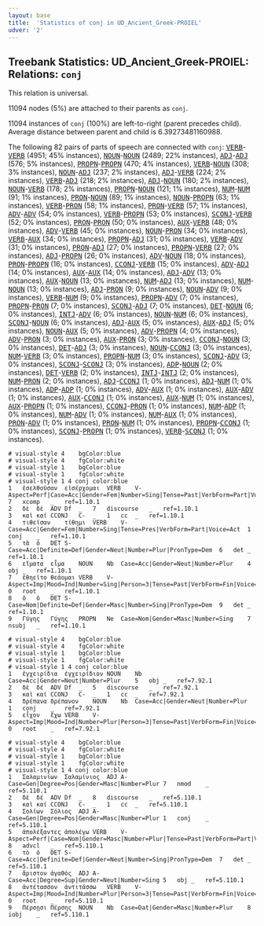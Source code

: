 ```yaml
---
layout: base
title:  'Statistics of conj in UD_Ancient_Greek-PROIEL'
udver: '2'
---
```


## Treebank Statistics: UD_Ancient_Greek-PROIEL: Relations: `conj`

This relation is universal.

11094 nodes (5%) are attached to their parents as `conj`.

11094 instances of `conj` (100%) are left-to-right (parent precedes child).
Average distance between parent and child is 6.39273481160988.

The following 82 pairs of parts of speech are connected with `conj`: <tt><a href="grc_proiel-pos-VERB.html">VERB</a></tt>-<tt><a href="grc_proiel-pos-VERB.html">VERB</a></tt> (4951; 45% instances), <tt><a href="grc_proiel-pos-NOUN.html">NOUN</a></tt>-<tt><a href="grc_proiel-pos-NOUN.html">NOUN</a></tt> (2489; 22% instances), <tt><a href="grc_proiel-pos-ADJ.html">ADJ</a></tt>-<tt><a href="grc_proiel-pos-ADJ.html">ADJ</a></tt> (576; 5% instances), <tt><a href="grc_proiel-pos-PROPN.html">PROPN</a></tt>-<tt><a href="grc_proiel-pos-PROPN.html">PROPN</a></tt> (470; 4% instances), <tt><a href="grc_proiel-pos-VERB.html">VERB</a></tt>-<tt><a href="grc_proiel-pos-NOUN.html">NOUN</a></tt> (308; 3% instances), <tt><a href="grc_proiel-pos-NOUN.html">NOUN</a></tt>-<tt><a href="grc_proiel-pos-ADJ.html">ADJ</a></tt> (237; 2% instances), <tt><a href="grc_proiel-pos-ADJ.html">ADJ</a></tt>-<tt><a href="grc_proiel-pos-VERB.html">VERB</a></tt> (224; 2% instances), <tt><a href="grc_proiel-pos-VERB.html">VERB</a></tt>-<tt><a href="grc_proiel-pos-ADJ.html">ADJ</a></tt> (218; 2% instances), <tt><a href="grc_proiel-pos-ADJ.html">ADJ</a></tt>-<tt><a href="grc_proiel-pos-NOUN.html">NOUN</a></tt> (180; 2% instances), <tt><a href="grc_proiel-pos-NOUN.html">NOUN</a></tt>-<tt><a href="grc_proiel-pos-VERB.html">VERB</a></tt> (178; 2% instances), <tt><a href="grc_proiel-pos-PROPN.html">PROPN</a></tt>-<tt><a href="grc_proiel-pos-NOUN.html">NOUN</a></tt> (121; 1% instances), <tt><a href="grc_proiel-pos-NUM.html">NUM</a></tt>-<tt><a href="grc_proiel-pos-NUM.html">NUM</a></tt> (91; 1% instances), <tt><a href="grc_proiel-pos-PRON.html">PRON</a></tt>-<tt><a href="grc_proiel-pos-NOUN.html">NOUN</a></tt> (89; 1% instances), <tt><a href="grc_proiel-pos-NOUN.html">NOUN</a></tt>-<tt><a href="grc_proiel-pos-PROPN.html">PROPN</a></tt> (63; 1% instances), <tt><a href="grc_proiel-pos-VERB.html">VERB</a></tt>-<tt><a href="grc_proiel-pos-PRON.html">PRON</a></tt> (58; 1% instances), <tt><a href="grc_proiel-pos-PRON.html">PRON</a></tt>-<tt><a href="grc_proiel-pos-VERB.html">VERB</a></tt> (57; 1% instances), <tt><a href="grc_proiel-pos-ADV.html">ADV</a></tt>-<tt><a href="grc_proiel-pos-ADV.html">ADV</a></tt> (54; 0% instances), <tt><a href="grc_proiel-pos-VERB.html">VERB</a></tt>-<tt><a href="grc_proiel-pos-PROPN.html">PROPN</a></tt> (53; 0% instances), <tt><a href="grc_proiel-pos-SCONJ.html">SCONJ</a></tt>-<tt><a href="grc_proiel-pos-VERB.html">VERB</a></tt> (52; 0% instances), <tt><a href="grc_proiel-pos-PRON.html">PRON</a></tt>-<tt><a href="grc_proiel-pos-PRON.html">PRON</a></tt> (50; 0% instances), <tt><a href="grc_proiel-pos-AUX.html">AUX</a></tt>-<tt><a href="grc_proiel-pos-VERB.html">VERB</a></tt> (48; 0% instances), <tt><a href="grc_proiel-pos-ADV.html">ADV</a></tt>-<tt><a href="grc_proiel-pos-VERB.html">VERB</a></tt> (45; 0% instances), <tt><a href="grc_proiel-pos-NOUN.html">NOUN</a></tt>-<tt><a href="grc_proiel-pos-PRON.html">PRON</a></tt> (34; 0% instances), <tt><a href="grc_proiel-pos-VERB.html">VERB</a></tt>-<tt><a href="grc_proiel-pos-AUX.html">AUX</a></tt> (34; 0% instances), <tt><a href="grc_proiel-pos-PROPN.html">PROPN</a></tt>-<tt><a href="grc_proiel-pos-ADJ.html">ADJ</a></tt> (31; 0% instances), <tt><a href="grc_proiel-pos-VERB.html">VERB</a></tt>-<tt><a href="grc_proiel-pos-ADV.html">ADV</a></tt> (31; 0% instances), <tt><a href="grc_proiel-pos-PRON.html">PRON</a></tt>-<tt><a href="grc_proiel-pos-ADJ.html">ADJ</a></tt> (27; 0% instances), <tt><a href="grc_proiel-pos-PROPN.html">PROPN</a></tt>-<tt><a href="grc_proiel-pos-VERB.html">VERB</a></tt> (27; 0% instances), <tt><a href="grc_proiel-pos-ADJ.html">ADJ</a></tt>-<tt><a href="grc_proiel-pos-PROPN.html">PROPN</a></tt> (26; 0% instances), <tt><a href="grc_proiel-pos-ADV.html">ADV</a></tt>-<tt><a href="grc_proiel-pos-NOUN.html">NOUN</a></tt> (18; 0% instances), <tt><a href="grc_proiel-pos-PRON.html">PRON</a></tt>-<tt><a href="grc_proiel-pos-PROPN.html">PROPN</a></tt> (16; 0% instances), <tt><a href="grc_proiel-pos-CCONJ.html">CCONJ</a></tt>-<tt><a href="grc_proiel-pos-VERB.html">VERB</a></tt> (15; 0% instances), <tt><a href="grc_proiel-pos-ADV.html">ADV</a></tt>-<tt><a href="grc_proiel-pos-ADJ.html">ADJ</a></tt> (14; 0% instances), <tt><a href="grc_proiel-pos-AUX.html">AUX</a></tt>-<tt><a href="grc_proiel-pos-AUX.html">AUX</a></tt> (14; 0% instances), <tt><a href="grc_proiel-pos-ADJ.html">ADJ</a></tt>-<tt><a href="grc_proiel-pos-ADV.html">ADV</a></tt> (13; 0% instances), <tt><a href="grc_proiel-pos-AUX.html">AUX</a></tt>-<tt><a href="grc_proiel-pos-NOUN.html">NOUN</a></tt> (13; 0% instances), <tt><a href="grc_proiel-pos-NUM.html">NUM</a></tt>-<tt><a href="grc_proiel-pos-ADJ.html">ADJ</a></tt> (13; 0% instances), <tt><a href="grc_proiel-pos-NUM.html">NUM</a></tt>-<tt><a href="grc_proiel-pos-NOUN.html">NOUN</a></tt> (13; 0% instances), <tt><a href="grc_proiel-pos-ADJ.html">ADJ</a></tt>-<tt><a href="grc_proiel-pos-PRON.html">PRON</a></tt> (9; 0% instances), <tt><a href="grc_proiel-pos-NOUN.html">NOUN</a></tt>-<tt><a href="grc_proiel-pos-ADV.html">ADV</a></tt> (9; 0% instances), <tt><a href="grc_proiel-pos-VERB.html">VERB</a></tt>-<tt><a href="grc_proiel-pos-NUM.html">NUM</a></tt> (9; 0% instances), <tt><a href="grc_proiel-pos-PROPN.html">PROPN</a></tt>-<tt><a href="grc_proiel-pos-ADV.html">ADV</a></tt> (7; 0% instances), <tt><a href="grc_proiel-pos-PROPN.html">PROPN</a></tt>-<tt><a href="grc_proiel-pos-PRON.html">PRON</a></tt> (7; 0% instances), <tt><a href="grc_proiel-pos-SCONJ.html">SCONJ</a></tt>-<tt><a href="grc_proiel-pos-ADJ.html">ADJ</a></tt> (7; 0% instances), <tt><a href="grc_proiel-pos-DET.html">DET</a></tt>-<tt><a href="grc_proiel-pos-NOUN.html">NOUN</a></tt> (6; 0% instances), <tt><a href="grc_proiel-pos-INTJ.html">INTJ</a></tt>-<tt><a href="grc_proiel-pos-ADV.html">ADV</a></tt> (6; 0% instances), <tt><a href="grc_proiel-pos-NOUN.html">NOUN</a></tt>-<tt><a href="grc_proiel-pos-NUM.html">NUM</a></tt> (6; 0% instances), <tt><a href="grc_proiel-pos-SCONJ.html">SCONJ</a></tt>-<tt><a href="grc_proiel-pos-NOUN.html">NOUN</a></tt> (6; 0% instances), <tt><a href="grc_proiel-pos-ADJ.html">ADJ</a></tt>-<tt><a href="grc_proiel-pos-AUX.html">AUX</a></tt> (5; 0% instances), <tt><a href="grc_proiel-pos-AUX.html">AUX</a></tt>-<tt><a href="grc_proiel-pos-ADJ.html">ADJ</a></tt> (5; 0% instances), <tt><a href="grc_proiel-pos-NOUN.html">NOUN</a></tt>-<tt><a href="grc_proiel-pos-AUX.html">AUX</a></tt> (5; 0% instances), <tt><a href="grc_proiel-pos-ADV.html">ADV</a></tt>-<tt><a href="grc_proiel-pos-PROPN.html">PROPN</a></tt> (4; 0% instances), <tt><a href="grc_proiel-pos-ADV.html">ADV</a></tt>-<tt><a href="grc_proiel-pos-PRON.html">PRON</a></tt> (3; 0% instances), <tt><a href="grc_proiel-pos-AUX.html">AUX</a></tt>-<tt><a href="grc_proiel-pos-PRON.html">PRON</a></tt> (3; 0% instances), <tt><a href="grc_proiel-pos-CCONJ.html">CCONJ</a></tt>-<tt><a href="grc_proiel-pos-NOUN.html">NOUN</a></tt> (3; 0% instances), <tt><a href="grc_proiel-pos-DET.html">DET</a></tt>-<tt><a href="grc_proiel-pos-ADJ.html">ADJ</a></tt> (3; 0% instances), <tt><a href="grc_proiel-pos-NOUN.html">NOUN</a></tt>-<tt><a href="grc_proiel-pos-CCONJ.html">CCONJ</a></tt> (3; 0% instances), <tt><a href="grc_proiel-pos-NUM.html">NUM</a></tt>-<tt><a href="grc_proiel-pos-VERB.html">VERB</a></tt> (3; 0% instances), <tt><a href="grc_proiel-pos-PROPN.html">PROPN</a></tt>-<tt><a href="grc_proiel-pos-NUM.html">NUM</a></tt> (3; 0% instances), <tt><a href="grc_proiel-pos-SCONJ.html">SCONJ</a></tt>-<tt><a href="grc_proiel-pos-ADV.html">ADV</a></tt> (3; 0% instances), <tt><a href="grc_proiel-pos-SCONJ.html">SCONJ</a></tt>-<tt><a href="grc_proiel-pos-SCONJ.html">SCONJ</a></tt> (3; 0% instances), <tt><a href="grc_proiel-pos-ADP.html">ADP</a></tt>-<tt><a href="grc_proiel-pos-NOUN.html">NOUN</a></tt> (2; 0% instances), <tt><a href="grc_proiel-pos-DET.html">DET</a></tt>-<tt><a href="grc_proiel-pos-VERB.html">VERB</a></tt> (2; 0% instances), <tt><a href="grc_proiel-pos-INTJ.html">INTJ</a></tt>-<tt><a href="grc_proiel-pos-INTJ.html">INTJ</a></tt> (2; 0% instances), <tt><a href="grc_proiel-pos-NUM.html">NUM</a></tt>-<tt><a href="grc_proiel-pos-PRON.html">PRON</a></tt> (2; 0% instances), <tt><a href="grc_proiel-pos-ADJ.html">ADJ</a></tt>-<tt><a href="grc_proiel-pos-CCONJ.html">CCONJ</a></tt> (1; 0% instances), <tt><a href="grc_proiel-pos-ADJ.html">ADJ</a></tt>-<tt><a href="grc_proiel-pos-NUM.html">NUM</a></tt> (1; 0% instances), <tt><a href="grc_proiel-pos-ADP.html">ADP</a></tt>-<tt><a href="grc_proiel-pos-ADP.html">ADP</a></tt> (1; 0% instances), <tt><a href="grc_proiel-pos-ADV.html">ADV</a></tt>-<tt><a href="grc_proiel-pos-AUX.html">AUX</a></tt> (1; 0% instances), <tt><a href="grc_proiel-pos-AUX.html">AUX</a></tt>-<tt><a href="grc_proiel-pos-ADV.html">ADV</a></tt> (1; 0% instances), <tt><a href="grc_proiel-pos-AUX.html">AUX</a></tt>-<tt><a href="grc_proiel-pos-CCONJ.html">CCONJ</a></tt> (1; 0% instances), <tt><a href="grc_proiel-pos-AUX.html">AUX</a></tt>-<tt><a href="grc_proiel-pos-NUM.html">NUM</a></tt> (1; 0% instances), <tt><a href="grc_proiel-pos-AUX.html">AUX</a></tt>-<tt><a href="grc_proiel-pos-PROPN.html">PROPN</a></tt> (1; 0% instances), <tt><a href="grc_proiel-pos-CCONJ.html">CCONJ</a></tt>-<tt><a href="grc_proiel-pos-PRON.html">PRON</a></tt> (1; 0% instances), <tt><a href="grc_proiel-pos-NUM.html">NUM</a></tt>-<tt><a href="grc_proiel-pos-ADP.html">ADP</a></tt> (1; 0% instances), <tt><a href="grc_proiel-pos-NUM.html">NUM</a></tt>-<tt><a href="grc_proiel-pos-ADV.html">ADV</a></tt> (1; 0% instances), <tt><a href="grc_proiel-pos-NUM.html">NUM</a></tt>-<tt><a href="grc_proiel-pos-AUX.html">AUX</a></tt> (1; 0% instances), <tt><a href="grc_proiel-pos-PRON.html">PRON</a></tt>-<tt><a href="grc_proiel-pos-ADV.html">ADV</a></tt> (1; 0% instances), <tt><a href="grc_proiel-pos-PRON.html">PRON</a></tt>-<tt><a href="grc_proiel-pos-NUM.html">NUM</a></tt> (1; 0% instances), <tt><a href="grc_proiel-pos-PROPN.html">PROPN</a></tt>-<tt><a href="grc_proiel-pos-CCONJ.html">CCONJ</a></tt> (1; 0% instances), <tt><a href="grc_proiel-pos-SCONJ.html">SCONJ</a></tt>-<tt><a href="grc_proiel-pos-PROPN.html">PROPN</a></tt> (1; 0% instances), <tt><a href="grc_proiel-pos-VERB.html">VERB</a></tt>-<tt><a href="grc_proiel-pos-SCONJ.html">SCONJ</a></tt> (1; 0% instances).


~~~ conllu
# visual-style 4	bgColor:blue
# visual-style 4	fgColor:white
# visual-style 1	bgColor:blue
# visual-style 1	fgColor:white
# visual-style 1 4 conj	color:blue
1	ἐσελθοῦσαν	εἰσέρχομαι	VERB	V-	Aspect=Perf|Case=Acc|Gender=Fem|Number=Sing|Tense=Past|VerbForm=Part|Voice=Act	7	xcomp	_	ref=1.10.1
2	δὲ	δέ	ADV	Df	_	7	discourse	_	ref=1.10.1
3	καὶ	καί	CCONJ	C-	_	1	cc	_	ref=1.10.1
4	τιθεῖσαν	τίθημι	VERB	V-	Case=Acc|Gender=Fem|Number=Sing|Tense=Pres|VerbForm=Part|Voice=Act	1	conj	_	ref=1.10.1
5	τὰ	ὁ	DET	S-	Case=Acc|Definite=Def|Gender=Neut|Number=Plur|PronType=Dem	6	det	_	ref=1.10.1
6	εἵματα	εἷμα	NOUN	Nb	Case=Acc|Gender=Neut|Number=Plur	4	obj	_	ref=1.10.1
7	ἐθηεῖτο	θεάομαι	VERB	V-	Aspect=Imp|Mood=Ind|Number=Sing|Person=3|Tense=Past|VerbForm=Fin|Voice=Mid	0	root	_	ref=1.10.1
8	ὁ	ὁ	DET	S-	Case=Nom|Definite=Def|Gender=Masc|Number=Sing|PronType=Dem	9	det	_	ref=1.10.1
9	Γύγης	Γύγης	PROPN	Ne	Case=Nom|Gender=Masc|Number=Sing	7	nsubj	_	ref=1.10.1

~~~


~~~ conllu
# visual-style 4	bgColor:blue
# visual-style 4	fgColor:white
# visual-style 1	bgColor:blue
# visual-style 1	fgColor:white
# visual-style 1 4 conj	color:blue
1	ἐγχειρίδια	ἐγχειρίδιον	NOUN	Nb	Case=Acc|Gender=Neut|Number=Plur	5	obj	_	ref=7.92.1
2	δὲ	δέ	ADV	Df	_	5	discourse	_	ref=7.92.1
3	καὶ	καί	CCONJ	C-	_	1	cc	_	ref=7.92.1
4	δρέπανα	δρέπανον	NOUN	Nb	Case=Acc|Gender=Neut|Number=Plur	1	conj	_	ref=7.92.1
5	εἶχον	ἔχω	VERB	V-	Aspect=Imp|Mood=Ind|Number=Plur|Person=3|Tense=Past|VerbForm=Fin|Voice=Act	0	root	_	ref=7.92.1

~~~


~~~ conllu
# visual-style 4	bgColor:blue
# visual-style 4	fgColor:white
# visual-style 1	bgColor:blue
# visual-style 1	fgColor:white
# visual-style 1 4 conj	color:blue
1	Σαλαμινίων	Σαλαμίνιος	ADJ	A-	Case=Gen|Degree=Pos|Gender=Masc|Number=Plur	7	nmod	_	ref=5.110.1
2	δὲ	δέ	ADV	Df	_	8	discourse	_	ref=5.110.1
3	καὶ	καί	CCONJ	C-	_	1	cc	_	ref=5.110.1
4	Σολίων	Σόλιος	ADJ	A-	Case=Gen|Degree=Pos|Gender=Masc|Number=Plur	1	conj	_	ref=5.110.1
5	ἀπολέξαντες	ἀπολέγω	VERB	V-	Aspect=Perf|Case=Nom|Gender=Masc|Number=Plur|Tense=Past|VerbForm=Part|Voice=Act	8	advcl	_	ref=5.110.1
6	τὸ	ὁ	DET	S-	Case=Acc|Definite=Def|Gender=Neut|Number=Sing|PronType=Dem	7	det	_	ref=5.110.1
7	ἄριστον	ἀγαθός	ADJ	A-	Case=Acc|Degree=Sup|Gender=Neut|Number=Sing	5	obj	_	ref=5.110.1
8	ἀντέτασσον	ἀντιτάσσω	VERB	V-	Aspect=Imp|Mood=Ind|Number=Plur|Person=3|Tense=Past|VerbForm=Fin|Voice=Act	0	root	_	ref=5.110.1
9	Πέρσῃσι	Πέρσης	NOUN	Nb	Case=Dat|Gender=Masc|Number=Plur	8	iobj	_	ref=5.110.1

~~~


